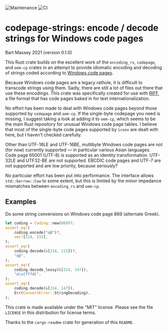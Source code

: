 ![Maintenance](https://img.shields.io/badge/maintenance-activly--developed-brightgreen.svg) ![CI](https://github.com/BartMassey/codepage-strings/actions/workflows/main.yml/badge.svg)


# codepage-strings: encode / decode strings for Windows code pages
Bart Massey 2021 (version 0.1.0)

This Rust crate builds on the excellent work of the
`encoding_rs`, `codepage`, and `oem-cp` crates in an attempt
to provide idiomatic encoding and decoding of strings coded
according to
[Windows code pages](https://en.wikipedia.org/wiki/Windows_code_page).

Because Windows code pages are a legacy rathole, it is
difficult to transcode strings using them. Sadly, there are
still a lot of files out there that use these encodings.
This crate was specifically created for use with
[RIFF](https://www.aelius.com/njh/wavemetatools/doc/riffmci.pdf),
a file format that has code pages baked in for text
internationalization.

No effort has been made to deal with Windows code pages
beyond those supported by `codepage` and `oem-cp`. If the
single-byte codepage you need is missing, I suggest taking a
look at adding it to `oem-cp`, which seems to be the main
Rust repository for unusual Windows code page tables. I
believe that most of the single-byte code pages supported by
`iconv` are dealt with here, but I haven't checked
carefully.

Other than UTF-16LE and UTF-16BE, multibyte Windows code
pages are not (for now) currently supported — in particular
various Asian languages. Code page 65001 (UTF-8) is
supported as an identity transformation.  UTF-32LE and
UTF32-BE are not supported. EBCDIC code pages and UTF-7 are
not supported and are low priority, because seriously?

No particular effort has been put into performance. The
interface allows `std::borrow::Cow` to some extent, but this
is limited by the minor impedance mismatches between
`encoding_rs` and `oem-cp`.

## Examples

Do some string conversions on Windows code page 869
(alternate Greek).

```rust
let coding = Coding::new(869)?;
assert_eq!(
    coding.encode("αβ")?,
    vec![214, 215],
);
assert_eq!(
    coding.decode(&[214, 215])?,
    "αβ",
);
assert_eq!(
    coding.decode_lossy(&[214, 147]),
    "α\u{fffd}",
);
assert_eq!(
    coding.decode(&[214, 147]),
    Err(ConvertError::StringDecoding),
);
```

This crate is made available under the "MIT"
license. Please see the file `LICENSE` in this distribution
for license terms.

Thanks to the `cargo-readme` crate for generation of this `README`.
